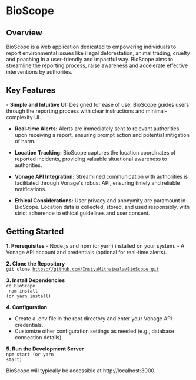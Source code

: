 # BioScope

<h2>Overview</h2>
<p>BioScope is a web application dedicated to empowering individuals to report environmental issues like illegal deforestation, animal trading, cruelty and poaching in a user-friendly and impactful way. BioScope aims to streamline the reporting process, raise awareness and accelerate effective interventions by authorites.</p>

<h2>Key Features</h2>
- <b>Simple and Intuitive UI:</b> Designed for ease of use, BioScope guides users through the reporting process with clear instructions and minimal-complexity UI.

- <b>Real-time Alerts:</b> Alerts are immediately sent to relevant authorities upon receiving a report, ensuring prompt action and potential mitigation of harm.

- <b>Location Tracking:</b> BioScope captures the location coordinates of reported incidents, providing valuable situational awareness to authorities.
  
- <b>Vonage API Integration:</b> Streamlined communication with authorities is facilitated through Vonage's robust API, ensuring timely and reliable notifications.
  
- <b>Ethical Considerations:</b> User privacy and anonymity are paramount in BioScope. Location data is collected, stored, and used responsibly, with strict adherence to ethical guidelines and user consent.

<h2>Getting Started</h2>
<b>1. Prerequisites</b>
- Node.js and npm (or yarn) installed on your system.
- A Vonage API account and credentials (optional for real-time alerts).

<b>2. Clone the Repository</b><br>
<code>git clone https://github.com/InsiyaMithaiwala/BioScope.git</code>

<b>3. Install Dependencies</b><br>
<code>cd BioScope <br>
npm install (or yarn install)</code>

<b>4. Configuration</b>
- Create a .env file in the root directory and enter your Vonage API credentials.
- Customize other configuration settings as needed (e.g., database connection details).
  
<b>5. Run the Development Server</b><br>
<code>npm start (or yarn start)</code>

BioScope will typically be accessible at http://localhost:3000.
